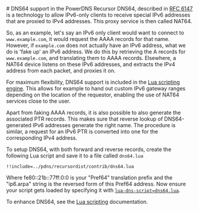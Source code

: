 # DNS64 support in the PowerDNS Recursor
DNS64, described in [RFC 6147](https://tools.ietf.org/html/rfc6147) is a technology
to allow IPv6-only clients to receive special IPv6 addresses that are proxied to
IPv4 addresses. This proxy service is then called NAT64.

So, as an example, let's say an IPv6 only client would want to connect to
`www.example.com`, it would request the AAAA records for that name. However, if
`example.com` does not actually have an IPv6 address, what we do is 'fake up' an
IPv6 address. We do this by retrieving the A records for `www.example.com`, and
translating them to AAAA records. Elsewhere, a NAT64 device listens on these IPv6
addresses, and extracts the IPv4 address from each packet, and proxies it on.

For maximum flexibility, DNS64 support is included in the [Lua scripting engine](scripting.md).
This allows for example to hand out custom IPv6 gateway ranges depending on the
location of the requestor, enabling the use of NAT64 services close to the user.


Apart from faking AAAA records, it is also possible to also generate the
associated PTR records. This makes sure that reverse lookup of DNS64-generated
IPv6 addresses generate the right name. The procedure is similar, a request for
an IPv6 PTR is converted into one for the corresponding IPv4 address.

To setup DNS64, with both forward and reverse records, create the following Lua
script and save it to a file called `dns64.lua`

```
!!include=../pdns/recursordist/contrib/dns64.lua
```

Where fe80::21b::77ff:0:0 is your "Pref64" translation prefix and the "ip6.arpa"
string is the reversed form of this Pref64 address. Now ensure your script gets
loaded by specifying it with [`lua-dns-script=dns64.lua`](#settings.md#lua-dns-script).

To enhance DNS64, see the [Lua scripting](scripting.md) documentation.
